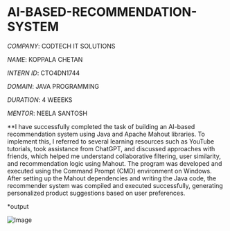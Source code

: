 # AI-BASED-RECOMMENDATION-SYSTEM

*COMPANY*: CODTECH IT SOLUTIONS

*NAME*: KOPPALA CHETAN

*INTERN ID*: CTO4DN1744

*DOMAIN*: JAVA PROGRAMMING

*DURATION*: 4 WEEEKS

*MENTOR*: NEELA SANTOSH

**I have successfully completed the task of building an AI-based recommendation system using Java and Apache Mahout libraries.
To implement this, I referred to several learning resources such as YouTube tutorials, took assistance from ChatGPT, and discussed approaches with friends, which helped me understand collaborative filtering, user similarity, and recommendation logic using Mahout.
The program was developed and executed using the Command Prompt (CMD) environment on Windows. After setting up the Mahout dependencies and writing the Java code, the recommender system was compiled and executed successfully, generating personalized product suggestions based on user preferences.

*output

![Image](https://github.com/user-attachments/assets/feac1e92-8e77-4386-8215-f3d8aa5bab10)
